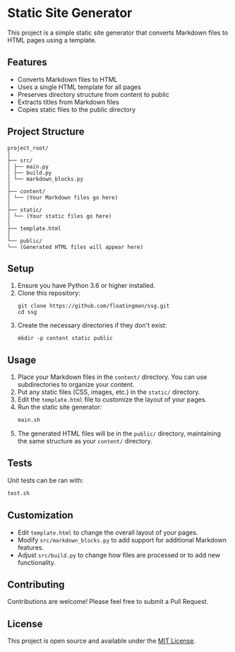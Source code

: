 # Static Site Generator

This project is a simple static site generator that converts Markdown files to HTML pages using a template.

## Features

- Converts Markdown files to HTML
- Uses a single HTML template for all pages
- Preserves directory structure from content to public
- Extracts titles from Markdown files
- Copies static files to the public directory

## Project Structure
```
project_root/
│
├── src/
│ ├── main.py
│ ├── build.py
│ └── markdown_blocks.py
│
├── content/
│ └── (Your Markdown files go here)
│
├── static/
│ └── (Your static files go here)
│
├── template.html
│
└── public/
└── (Generated HTML files will appear here)
```
## Setup

1. Ensure you have Python 3.6 or higher installed.
2. Clone this repository:
   ```
   git clone https://github.com/floatingman/ssg.git
   cd ssg
   ```
3. Create the necessary directories if they don't exist:
   ```
   mkdir -p content static public
   ```

## Usage

1. Place your Markdown files in the `content/` directory. You can use subdirectories to organize your content.
2. Put any static files (CSS, images, etc.) in the `static/` directory.
3. Edit the `template.html` file to customize the layout of your pages.
4. Run the static site generator:
   ```bash
   main.sh
   ```
5. The generated HTML files will be in the `public/` directory, maintaining the same structure as your `content/` directory.

## Tests
Unit tests can be ran with:

```bash
test.sh
```


## Customization

- Edit `template.html` to change the overall layout of your pages.
- Modify `src/markdown_blocks.py` to add support for additional Markdown features.
- Adjust `src/build.py` to change how files are processed or to add new functionality.

## Contributing

Contributions are welcome! Please feel free to submit a Pull Request.

## License

This project is open source and available under the [MIT License](LICENSE).